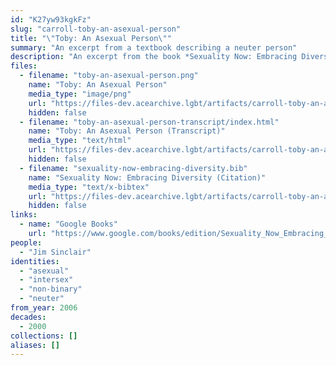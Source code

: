 ```yaml
---
id: "K27yw93kgkFz"
slug: "carroll-toby-an-asexual-person"
title: "\"Toby: An Asexual Person\""
summary: "An excerpt from a textbook describing a neuter person"
description: "An excerpt from the book *Sexuality Now: Embracing Diversity*, which describes Toby (Jim Sinclair) as neuter and asexual"
files:
  - filename: "toby-an-asexual-person.png"
    name: "Toby: An Asexual Person"
    media_type: "image/png"
    url: "https://files-dev.acearchive.lgbt/artifacts/carroll-toby-an-asexual-person/toby-an-asexual-person.png"
    hidden: false
  - filename: "toby-an-asexual-person-transcript/index.html"
    name: "Toby: An Asexual Person (Transcript)"
    media_type: "text/html"
    url: "https://files-dev.acearchive.lgbt/artifacts/carroll-toby-an-asexual-person/toby-an-asexual-person-transcript/index.html"
    hidden: false
  - filename: "sexuality-now-embracing-diversity.bib"
    name: "Sexuality Now: Embracing Diversity (Citation)"
    media_type: "text/x-bibtex"
    url: "https://files-dev.acearchive.lgbt/artifacts/carroll-toby-an-asexual-person/sexuality-now-embracing-diversity.bib"
    hidden: false
links:
  - name: "Google Books"
    url: "https://www.google.com/books/edition/Sexuality_Now_Embracing_Diversity/nKwJzgEACAAJ?hl=en"
people:
  - "Jim Sinclair"
identities:
  - "asexual"
  - "intersex"
  - "non-binary"
  - "neuter"
from_year: 2006
decades:
  - 2000
collections: []
aliases: []
---
```

